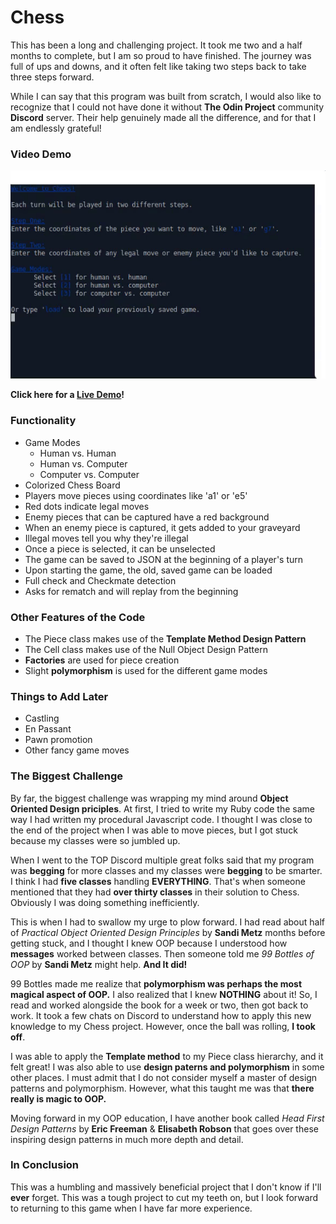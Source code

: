
# Chess
This has been a long and challenging project. It took me two and a half months to complete, but I am so proud to have finished. The journey was full of ups and downs, and it often felt like taking two steps back to take three steps forward.

While I can say that this program was built from scratch, I would also like to recognize that I could not have done it without <strong>The Odin Project</strong> community <strong>Discord</strong> server. Their help genuinely made all the difference, and for that I am endlessly grateful!</p>

### Video Demo

![Video Demo](chess.gif)

<strong>Click here for a [Live Demo](https://replit.com/@brenttbarness/Chess-Ruby-CLI-Game?v=1)!</strong>

### Functionality

* Game Modes
  * Human vs. Human
  * Human vs. Computer
  * Computer vs. Computer
* Colorized Chess Board
* Players move pieces using coordinates like 'a1' or 'e5'
* Red dots indicate legal moves
* Enemy pieces that can be captured have a red background
* When an enemy piece is captured, it gets added to your graveyard
* Illegal moves tell you why they're illegal
* Once a piece is selected, it can be unselected
* The game can be saved to JSON at the beginning of a player's turn
* Upon starting the game, the old, saved game can be loaded
* Full check and Checkmate detection
* Asks for rematch and will replay from the beginning

### Other Features of the Code

* The Piece class makes use of the <strong>Template Method Design Pattern</strong>
* The Cell class makes use of the Null Object Design Pattern
* <strong>Factories</strong> are used for piece creation
* Slight <strong>polymorphism</strong> is used for the different game modes

### Things to Add Later

* Castling
* En Passant
* Pawn promotion
* Other fancy game moves

### The Biggest Challenge
By far, the biggest challenge was wrapping my mind around <strong>Object Oriented Design priciples</strong>. At first, I tried to write my Ruby code the same way I had written my procedural Javascript code. I thought I was close to the end of the project when I was able to move pieces, but I got stuck because my classes were so jumbled up.

When I went to the TOP Discord multiple great folks said that my program was <strong>begging</strong> for more classes and my classes were <strong>begging</strong> to be smarter. I think I had <strong>five classes</strong> handling <strong>EVERYTHING</strong>. That's when someone mentioned that they had <strong>over thirty classes</strong> in their solution to Chess. Obviously I was doing something inefficiently.</p>

<p>This is when I had to swallow my urge to plow forward. I had read about half of <em>Practical Object Oriented Design Principles</em></span> by <strong>Sandi Metz</strong> months before getting stuck, and I thought I knew OOP because I understood how <strong>messages</strong> worked between classes. Then someone told me <em>99 Bottles of OOP</span></em> by <strong>Sandi Metz</strong> might help. <strong>And It did!</strong>

<p>99 Bottles made me realize that <strong>polymorphism was perhaps the most magical aspect of OOP.</strong> I also realized that I knew <strong>NOTHING</strong> about it! So, I read and worked alongside the book for a week or two, then got back to work. It took a few chats on Discord to understand how to apply this new knowledge to my Chess project. However, once the ball was rolling, <strong>I took off</strong>.

I was able to apply the <strong>Template method</strong> to my Piece class hierarchy, and it felt great! I was also able to use <strong>design paterns and polymorphism</strong> in some other places. I must admit that I do not consider myself a master of design patterns and polymorphism. However, what this taught me was that <strong>there really is magic to OOP.</strong>

Moving forward in my OOP education, I have another book called <em>Head First Design Patterns</em> by <strong>Eric Freeman</strong> &amp; <strong>Elisabeth Robson</strong> that goes over these inspiring design patterns in much more depth and detail.


### In Conclusion

This was a humbling and massively beneficial project that I don't know if I'll <strong>ever</strong> forget. This was a tough project to cut my teeth on, but I look forward to returning to this game when I have far more experience.
